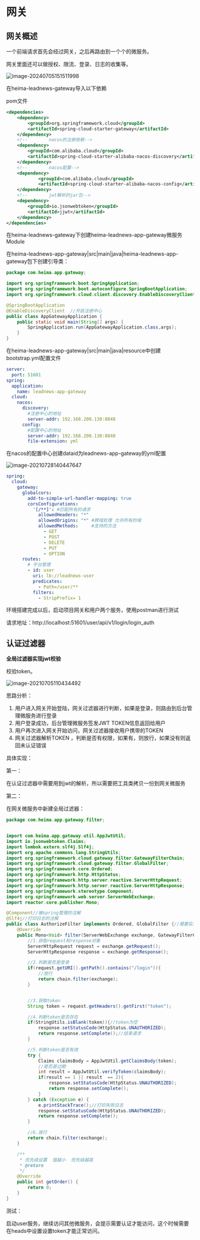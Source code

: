# 网关

## 网关概述

一个前端请求首先会经过网关，之后再路由到一个个的微服务。

网关里面还可以做授权、限流、登录、日志的收集等。

![image-20240705151511998](assets/image-20240705151511998.png)

在heima-leadnews-gateway导入以下依赖

pom文件

```xml
<dependencies>
    <dependency>
        <groupId>org.springframework.cloud</groupId>
        <artifactId>spring-cloud-starter-gateway</artifactId>
    </dependency>
    <!--        nacos的注册依赖-->
    <dependency>
        <groupId>com.alibaba.cloud</groupId>
        <artifactId>spring-cloud-starter-alibaba-nacos-discovery</artifactId>
    </dependency>
    <!--        nacos配置-->
 	<dependency>
            <groupId>com.alibaba.cloud</groupId>
            <artifactId>spring-cloud-starter-alibaba-nacos-config</artifactId>
    </dependency>
    <!--        jwt解析的jar包-->
    <dependency>
        <groupId>io.jsonwebtoken</groupId>
        <artifactId>jjwt</artifactId>
    </dependency>
</dependencies>
```

在heima-leadnews-gateway下创建heima-leadnews-app-gateway微服务Module

在heima-leadnews-app-gateway|src|main|java|heima-leadnews-app-gateway包下创建引导类：

```java
package com.heima.app.gateway;

import org.springframework.boot.SpringApplication;
import org.springframework.boot.autoconfigure.SpringBootApplication;
import org.springframework.cloud.client.discovery.EnableDiscoveryClient;

@SpringBootApplication
@EnableDiscoveryClient  //开启注册中心
public class AppGatewayApplication {
    public static void main(String[] args) {
        SpringApplication.run(AppGatewayApplication.class,args);
    }
}
```

在heima-leadnews-app-gateway|src|main|java|resource中创建bootstrap.yml配置文件

```yaml
server:
  port: 51601
spring:
  application:
    name: leadnews-app-gateway
  cloud:
    nacos:
      discovery:
      	#注册中心的地址
        server-addr: 192.168.200.130:8848
      config:
        #配置中心的地址
        server-addr: 192.168.200.130:8848
        file-extension: yml
```

在nacos的配置中心创建dataid为leadnews-app-gateway的yml配置

![image-20210728140447647](assets/image-20210728140447647.png)

```yaml
spring:
  cloud:
    gateway:
      globalcors:
        add-to-simple-url-handler-mapping: true
        corsConfigurations:
          '[/**]': #匹配所有的请求
            allowedHeaders: "*" 
            allowedOrigins: "*" #跨域处理 允许所有的域
            allowedMethods:		#支持的方法
              - GET
              - POST
              - DELETE
              - PUT
              - OPTION
      routes:
        # 平台管理
        - id: user
          uri: lb://leadnews-user
          predicates:
            - Path=/user/**
          filters:
            - StripPrefix= 1
```

环境搭建完成以后，启动项目网关和用户两个服务，使用postman进行测试

请求地址：http://localhost:51601/user/api/v1/login/login_auth   

## 认证过滤器

**全局过滤器实现jwt校验**

校验token。

![image-20210705110434492](assets/image-20210705110434492.png)

思路分析：

1. 用户进入网关开始登陆，网关过滤器进行判断，如果是登录，则路由到后台管理微服务进行登录
2. 用户登录成功，后台管理微服务签发JWT TOKEN信息返回给用户
3. 用户再次进入网关开始访问，网关过滤器接收用户携带的TOKEN 
4. 网关过滤器解析TOKEN ，判断是否有权限，如果有，则放行，如果没有则返回未认证错误

具体实现：

第一：

​	在认证过滤器中需要用到jwt的解析，所以需要把工具类拷贝一份到网关微服务

第二：

在网关微服务中新建全局过滤器：

```java
package com.heima.app.gateway.filter;


import com.heima.app.gateway.util.AppJwtUtil;
import io.jsonwebtoken.Claims;
import lombok.extern.slf4j.Slf4j;
import org.apache.commons.lang.StringUtils;
import org.springframework.cloud.gateway.filter.GatewayFilterChain;
import org.springframework.cloud.gateway.filter.GlobalFilter;
import org.springframework.core.Ordered;
import org.springframework.http.HttpStatus;
import org.springframework.http.server.reactive.ServerHttpRequest;
import org.springframework.http.server.reactive.ServerHttpResponse;
import org.springframework.stereotype.Component;
import org.springframework.web.server.ServerWebExchange;
import reactor.core.publisher.Mono;

@Component//被spring管理的注解
@Slf4j//打印日志的注解
public class AuthorizeFilter implements Ordered, GlobalFilter {//需要实现Ordered, GlobalFilter
    @Override
    public Mono<Void> filter(ServerWebExchange exchange, GatewayFilterChain chain) {
        //1.获取request和response对象
        ServerHttpRequest request = exchange.getRequest();
        ServerHttpResponse response = exchange.getResponse();

        //2.判断是否是登录
        if(request.getURI().getPath().contains("/login")){
            //放行
            return chain.filter(exchange);
        }


        //3.获取token
        String token = request.getHeaders().getFirst("token");

        //4.判断token是否存在
        if(StringUtils.isBlank(token)){//token为空
            response.setStatusCode(HttpStatus.UNAUTHORIZED);
            return response.setComplete();//结束请求
        }

        //5.判断token是否有效
        try {
            Claims claimsBody = AppJwtUtil.getClaimsBody(token);
            //是否是过期
            int result = AppJwtUtil.verifyToken(claimsBody);
            if(result == 1 || result  == 2){
                response.setStatusCode(HttpStatus.UNAUTHORIZED);
                return response.setComplete();
            }
        } catch (Exception e) {
            e.printStackTrace();//打印失败日志
            response.setStatusCode(HttpStatus.UNAUTHORIZED);
            return response.setComplete();
        }

        //6.放行
        return chain.filter(exchange);
    }

    /**
     * 优先级设置  值越小  优先级越高
     * @return
     */
    @Override
    public int getOrder() {
        return 0;
    }
}
```

测试：

启动user服务，继续访问其他微服务，会提示需要认证才能访问，这个时候需要在heads中设置设置token才能正常访问。
